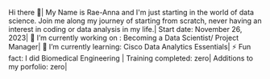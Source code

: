 Hi there 👋|
My Name is Rae-Anna and I'm just starting in the world of data science. Join me along my journey of starting from scratch, never having an interest in coding or data analysis in my life.|
Start date: November 26, 2023|
🔭 I’m currently working on : Becoming a Data Scientist/ Project Manager|
🌱 I’m currently learning: Cisco Data Analytics Essentials|
⚡ Fun fact: I did Biomedical Engineering |
Training completed: zero|
Additions to my porfolio: zero|
<!--
**Rae1122/Rae1122** is a ✨ _special_ ✨ repository because its `README.md` (this file) appears on your GitHub profile.

Here are some ideas to get you started:

- 🔭 I’m currently working on ...
- 🌱 I’m currently learning ...
- 👯 I’m looking to collaborate on ...
- 🤔 I’m looking for help with ...
- 💬 Ask me about ...
- 📫 How to reach me: ...
- 😄 Pronouns: ...
- ⚡ Fun fact: ...
-->
  
